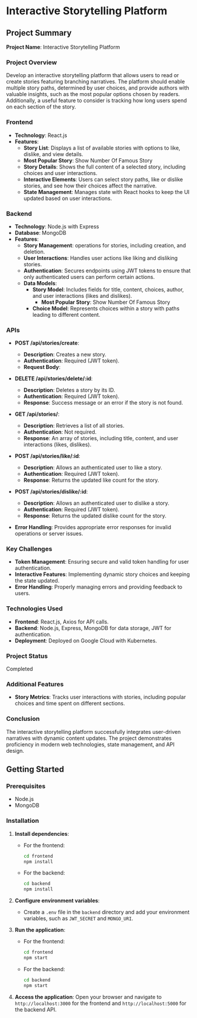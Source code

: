 # Interactive Storytelling Platform

## Project Summary

**Project Name**: Interactive Storytelling Platform

### Project Overview

Develop an interactive storytelling platform that allows users to read or create stories featuring branching narratives. The platform should enable multiple story paths, determined by user choices, and provide authors with valuable insights, such as the most popular options chosen by readers. Additionally, a useful feature to consider is tracking how long users spend on each section of the story.

### Frontend

- **Technology**: React.js
- **Features**:
  - **Story List**: Displays a list of available stories with options to like, dislike, and view details.
  - **Most Popular Story**: Show Number Of Famous Story
  - **Story Details**: Shows the full content of a selected story, including choices and user interactions.
  - **Interactive Elements**: Users can select story paths, like or dislike stories, and see how their choices affect the narrative.
  - **State Management**: Manages state with React hooks to keep the UI updated based on user interactions.

### Backend

- **Technology**: Node.js with Express
- **Database**: MongoDB
- **Features**:
  - **Story Management**:  operations for stories, including creation,  and deletion.
  - **User Interactions**: Handles user actions like liking and disliking stories.
  - **Authentication**: Secures endpoints using JWT tokens to ensure that only authenticated users can perform certain actions.
  - **Data Models**:
    - **Story Model**: Includes fields for title, content, choices, author, and user interactions (likes and dislikes).
      - **Most Popular Story**: Show Number Of Famous Story
    - **Choice Model**: Represents choices within a story with paths leading to different content.
  
### APIs
- **POST /api/stories/create**:  
  - **Description**: Creates a new story.  
  - **Authentication**: Required (JWT token).  
  - **Request Body**: 

- **DELETE /api/stories/delete/:id**:  
  - **Description**: Deletes a story by its ID.  
  - **Authentication**: Required (JWT token).  
  - **Response**: Success message or an error if the story is not found.

- **GET /api/stories/**:  
  - **Description**: Retrieves a list of all stories.  
  - **Authentication**: Not required.  
  - **Response**: An array of stories, including title, content, and user interactions (likes, dislikes).

- **POST /api/stories/like/:id**:  
  - **Description**: Allows an authenticated user to like a story.  
  - **Authentication**: Required (JWT token).  
  - **Response**: Returns the updated like count for the story.

- **POST /api/stories/dislike/:id**:  
  - **Description**: Allows an authenticated user to dislike a story.  
  - **Authentication**: Required (JWT token).  
  - **Response**: Returns the updated dislike count for the story.
- **Error Handling**: Provides appropriate error responses for invalid operations or server issues.

### Key Challenges

- **Token Management**: Ensuring secure and valid token handling for user authentication.
- **Interactive Features**: Implementing dynamic story choices and keeping the state updated.
- **Error Handling**: Properly managing errors and providing feedback to users.

### Technologies Used

- **Frontend**: React.js, Axios for API calls.
- **Backend**: Node.js, Express, MongoDB for data storage, JWT for authentication.
- **Deployment**: Deployed on Google Cloud with Kubernetes.

### Project Status

Completed

### Additional Features

- **Story Metrics**: Tracks user interactions with stories, including popular choices and time spent on different sections.

### Conclusion

The interactive storytelling platform successfully integrates user-driven narratives with dynamic content updates. The project demonstrates proficiency in modern web technologies, state management, and API design.

## Getting Started

### Prerequisites

- Node.js
- MongoDB

### Installation



1. **Install dependencies**:
    - For the frontend:
      ```bash
      cd frontend
      npm install
      ```
    - For the backend:
      ```bash
      cd backend
      npm install
      ```

2. **Configure environment variables**:
   - Create a `.env` file in the `backend` directory and add your environment variables, such as `JWT_SECRET` and `MONGO_URI`.

3. **Run the application**:
   - For the frontend:
     ```bash
     cd frontend
     npm start
     ```
   - For the backend:
     ```bash
     cd backend
     npm start
     ```

4. **Access the application**:
   Open your browser and navigate to `http://localhost:3000` for the frontend and `http://localhost:5000` for the backend API.
